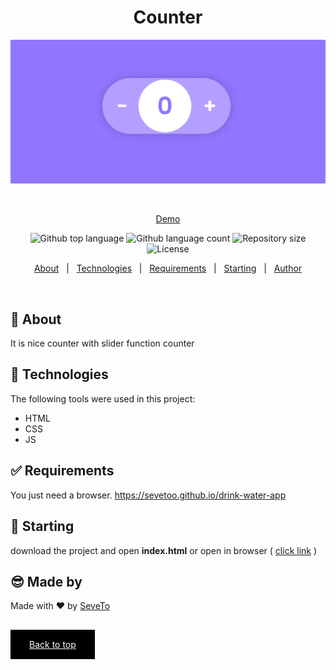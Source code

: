 <div align="center" id="top"> 
  
<h1 align="center">Counter</h1>
  <a target="_blank" href="https://sevetoo.github.io/Counter">
  <img src="./preview.png" alt="Scroll trigger menu" />
  </a>

&#xa0;

<a target="_blank" href="https://sevetoo.github.io/Counter/">Demo</a>

</div>

<p align="center">
  <img alt="Github top language" src="https://img.shields.io/github/languages/top/SeveToo/multiplication-for-learning?color=56BEB8">

  <img alt="Github language count" src="https://img.shields.io/github/languages/count/SeveToo/multiplication-for-learning?color=56BEB8">

  <img alt="Repository size" src="https://img.shields.io/github/repo-size/SeveToo/multiplication-for-learning?color=56BEB8">

  <img alt="License" src="https://img.shields.io/github/license/SeveToo/multiplication-for-learning?color=56BEB8">
</p>

<p align="center">
  <a href="#dart-about">About</a> &#xa0; | &#xa0; 
  <!-- <a href="#sparkles-features">Features</a> &#xa0; | &#xa0; -->
  <a href="#rocket-technologies">Technologies</a> &#xa0; | &#xa0;
  <a href="#white_check_mark-requirements">Requirements</a> &#xa0; | &#xa0;
  <a href="#checkered_flag-starting">Starting</a> &#xa0; | &#xa0;
  <a href="https://github.com/SeveToo" target="_blank">Author</a>
</p>

<br>

## :dart: About

It is nice counter with slider function counter 

<!-- ## :sparkles: Features
:heavy_check_mark: You can set interval between rounds \
:heavy_check_mark: You see how many correct and wrong answers you get\ -->

## :rocket: Technologies

The following tools were used in this project:

- HTML
- CSS
- JS

## :white_check_mark: Requirements

You just need a browser.
https://sevetoo.github.io/drink-water-app

## :checkered_flag: Starting

download the project and open **index.html**
or open in browser ( <a href="https://sevetoo.github.io/Counter" >click link</a> ) 

## 😎 Made by

Made with ❤ by <a href="https://github.com/SeveToo" target="_blank">SeveTo</a>

&#xa0;

<a href="#top" style="color: #fff; background: black; padding: 15px 30px">Back to top</a>
